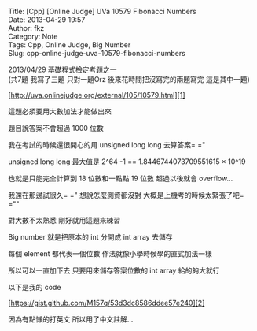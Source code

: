 Title: [Cpp] [Online Judge] UVa 10579 Fibonacci Numbers  
Date: 2013-04-29 19:57  
Author: fkz  
Category: Note  
Tags: Cpp, Online Judge, Big Number  
Slug: cpp-online-judge-uva-10579-fibonacci-numbers  
  
2013/04/29 基礎程式檢定考題之一  
(共7題 我寫了三題 只對一題Orz 後來花時間把沒寫完的兩題寫完 這是其中一題)  
  
[http://uva.onlinejudge.org/external/105/10579.html][1]  
  
<!--more-->  
  
這題必須要用大數加法才能做出來  
  
題目說答案不會超過 1000 位數  
  
我在考試的時候還很開心的用 unsigned long long 去算答案= ="  
  
unsigned long long 最大值是 2^64 -1 == 1.8446744073709551615 × 10^19  
  
也就是只能完全計算到 18 位數和一點點 19 位數 超過以後就會 overflow...  
  
我還在那邊試很久= =" 想說怎麼測資都沒對 大概是上機考的時候太緊張了吧= =""  
  
對大數不太熟悉 剛好就用這題來練習  
  
Big number 就是把原本的 int 分開成 int array 去儲存  
  
每個 element 都代表一個位數 作法就像小學時候學的直式加法一樣  
  
所以可以一直加下去 只要用來儲存答案位數的 int array 給的夠大就行  
  
以下是我的 code  
  
[https://gist.github.com/M157q/53d3dc8586ddee57e240][2]  
  
因為有點懶的打英文 所以用了中文註解...  
  
  
  
  
[1]: http://uva.onlinejudge.org/external/105/10579.html  
[2]: https://gist.github.com/M157q/53d3dc8586ddee57e240  
